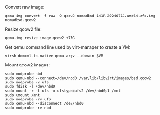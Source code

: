 
Convert raw image:

`qemu-img convert -f raw -O qcow2 nomadbsd-141R-20240711.amd64.zfs.img nomadbsd.qcow2`

Resize qcow2 file:

`qemu-img resize image.qcow2 +77G`

Get qemu command line used by virt-manager to create a VM:

`virsh domxml-to-native qemu-argv --domain $VM`

Mount qcow2 images:

```
sudo modprobe nbd
sudo qemu-nbd --connect=/dev/nbd0 /var/lib/libvirt/images/bsd.qcow2
sudo modprobe -v ufs
sudo fdisk -l /dev/nbd0
sudo mount -r -t ufs -o ufstype=ufs2 /dev/nbd0p1 /mnt
sudo umount /mnt
sudo modprobe -rv ufs
sudo qemu-nbd --disconnect /dev/nbd0
sudo modprobe -rv nbd
```
